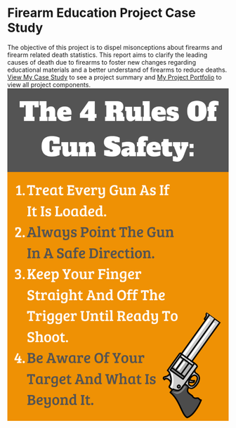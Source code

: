 # Firearm Education Project Case Study
The objective of this project is to dispel misonceptions about firearms and firearm related death statistics. This report aims to clarify the leading causes of death due to firearms to foster new changes regarding educational materials and a better understand of firearms to reduce deaths.
[View My Case Study](https://github.com/bluenorth52/Firearm-Education-Project/blob/main/Case%20Study%20Firearm%20Education.pptx) to see a project summary and [My Project Portfolio](https://github.com/bluenorth52/Firearm-Education-Project) to view all project components. 
![Firearm Safety](https://raw.githubusercontent.com/bluenorth52/HBustle/main/Portfolio%20Images/Firearm%20Safety.png)
